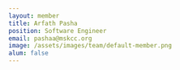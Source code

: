 ```yaml
---
layout: member
title: Arfath Pasha
position: Software Engineer
email: pashaa@mskcc.org
image: /assets/images/team/default-member.png
alum: false
---
```

